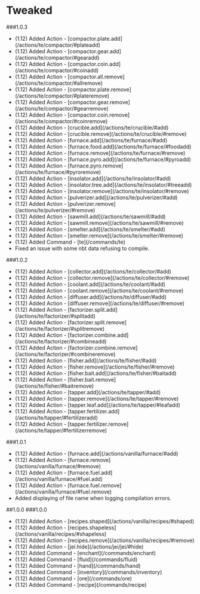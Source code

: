 # Tweaked

###1.0.3
<ul>
  <li>(1.12) Added Action - [compactor.plate.add](/actions/te/compactor/#plateadd)</li>
  <li>(1.12) Added Action - [compactor.gear.add](/actions/te/compactor/#gearadd)</li>
  <li>(1.12) Added Action - [compactor.coin.add](/actions/te/compactor/#coinadd)</li>
  <li>(1.12) Added Action - [compactor.all.remove](/actions/te/compactor/#allremove)</li>
  <li>(1.12) Added Action - [compactor.plate.remove](/actions/te/compactor/#plateremove)</li>
  <li>(1.12) Added Action - [compactor.gear.remove](/actions/te/compactor/#gearremove)</li>
  <li>(1.12) Added Action - [compactor.coin.remove](/actions/te/compactor/#coinremove)</li>
  <li>(1.12) Added Action - [crucible.add](/actions/te/crucible/#add)</li>
  <li>(1.12) Added Action - [crucible.remove](/actions/te/crucible/#remove)</li>
  <li>(1.12) Added Action - [furnace.add](/actions/te/furnace/#add)</li>
  <li>(1.12) Added Action - [furnace.food.add](/actions/te/furnace/#foodadd)</li>
  <li>(1.12) Added Action - [furnace.remove](/actions/te/furnace/#remove)</li>
  <li>(1.12) Added Action - [furnace.pyro.add](/actions/te/furnace/#pyroadd)</li>
  <li>(1.12) Added Action - [furnace.pyro.remove](/actions/te/furnace/#pyroremove)</li>
  <li>(1.12) Added Action - [insolator.add](/actions/te/insolator/#add)</li>
  <li>(1.12) Added Action - [insolator.tree.add](/actions/te/insolator/#treeadd)</li>
  <li>(1.12) Added Action - [insolator.remove](/actions/te/insolator/#remove)</li>
  <li>(1.12) Added Action - [pulverizer.add](/actions/te/pulverizer/#add)</li>
  <li>(1.12) Added Action - [pulverizer.remove](/actions/te/pulverizer/#remove)</li>
  <li>(1.12) Added Action - [sawmill.add](/actions/te/sawmill/#add)</li>
  <li>(1.12) Added Action - [sawmill.remove](/actions/te/sawmill/#remove)</li>
  <li>(1.12) Added Action - [smelter.add](/actions/te/smelter/#add)</li>
  <li>(1.12) Added Action - [smelter.remove](/actions/te/smelter/#remove)</li>
  <li>(1.12) Added Command - [te](/commands/te)</li>
  <li>Fixed an issue with some nbt data refusing to compile.</li>
</ul>

###1.0.2
<ul>
  <li>(1.12) Added Action - [collector.add](/actions/te/collector/#add)</li>
  <li>(1.12) Added Action - [collector.remove](/actions/te/collector/#remove)</li>
  <li>(1.12) Added Action - [coolant.add](/actions/te/coolant/#add)</li>
  <li>(1.12) Added Action - [coolant.remove](/actions/te/coolant/#remove)</li>
  <li>(1.12) Added Action - [diffuser.add](/actions/te/diffuser/#add)</li>
  <li>(1.12) Added Action - [diffuser.remove](/actions/te/diffuser/#remove)</li>
  <li>(1.12) Added Action - [factorizer.split.add](/actions/te/factorizer/#splitadd)</li>
  <li>(1.12) Added Action - [factorizer.split.remove](/actions/te/factorizer/#splitremove)</li>
  <li>(1.12) Added Action - [factorizer.combine.add](/actions/te/factorizer/#combineadd)</li>
  <li>(1.12) Added Action - [factorizer.combine.remove](/actions/te/factorizer/#combineremove)</li>
  <li>(1.12) Added Action - [fisher.add](/actions/te/fisher/#add)</li>
  <li>(1.12) Added Action - [fisher.remove](/actions/te/fisher/#remove)</li>
  <li>(1.12) Added Action - [fisher.bait.add](/actions/te/fisher/#baitadd)</li>
  <li>(1.12) Added Action - [fisher.bait.remove](/actions/te/fisher/#baitremove)</li>
  <li>(1.12) Added Action - [tapper.add](/actions/te/tapper/#add)</li>
  <li>(1.12) Added Action - [tapper.remove](/actions/te/tapper/#remove)</li>
  <li>(1.12) Added Action - [tapper.leaf.add](/actions/te/tapper/#leafadd)</li>
  <li>(1.12) Added Action - [tapper.fertilizer.add](/actions/te/tapper/#fertilizeradd)</li>
  <li>(1.12) Added Action - [tapper.fertilizer.remove](/actions/te/tapper/#fertilizerremove)</li>
</ul>

###1.0.1
<ul>
  <li>(1.12) Added Action - [furnace.add](/actions/vanilla/furnace/#add)</li>
  <li>(1.12) Added Action - [furnace.remove](/actions/vanilla/furnace/#remove)</li>
  <li>(1.12) Added Action - [furnace.fuel.add](/actions/vanilla/furnace/#fuel.add)</li>
  <li>(1.12) Added Action - [furnace.fuel.remove](/actions/vanilla/furnace/#fuel.remove)</li>
  <li>Added displaying of file name when logging compilation errors.</li>
</ul>

##1.0.0
###1.0.0
<ul>
  <li>(1.12) Added Action - [recipes.shaped](/actions/vanilla/recipes/#shaped)</li>
  <li>(1.12) Added Action - [recipes.shapeless](/actions/vanilla/recipes/#shapeless)</li>
  <li>(1.12) Added Action - [recipes.remove](/actions/vanilla/recipes/#remove)</li>
  <li>(1.12) Added Action - [jei.hide](/actions/jei/jei/#hide)</li>
  <li>(1.12) Added Command - [enchant](/commands/enchant)</li>
  <li>(1.12) Added Command - [fluid](/commands/fluid)</li>
  <li>(1.12) Added Command - [hand](/commands/hand)</li>
  <li>(1.12) Added Command - [inventory](/commands/inventory)</li>
  <li>(1.12) Added Command - [ore](/commands/ore)</li>
  <li>(1.12) Added Command - [recipe](/commands/recipe)</li>
</ul>